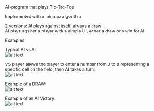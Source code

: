 AI-program that plays Tic-Tac-Toe

Implemented with a minmax algorithm

2 versions:
AI plays against itself, always a draw  
AI plays against a player with a simple UI, either a draw or a win for AI  

Examples:  

Typical AI vs AI  
![alt text](https://github.com/LuckyKot/minmax/blob/17c80e998102e5c896121f742cfa5bbee055e651/example_ai.png)

VS player allows the player to enter a number from 0 to 8 representing a specific cell on the field, then AI takes a turn:  
![alt text](https://github.com/LuckyKot/minmax/blob/17c80e998102e5c896121f742cfa5bbee055e651/example_player1.png)

Example of a DRAW:  
![alt text](https://github.com/LuckyKot/minmax/blob/17c80e998102e5c896121f742cfa5bbee055e651/example_player2.png)

Example of an AI Victory:  
![alt text](https://github.com/LuckyKot/minmax/blob/17c80e998102e5c896121f742cfa5bbee055e651/example_player3.png)

